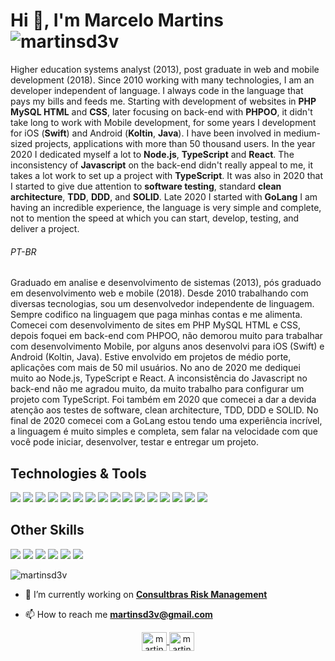 # Hi 👋, I'm Marcelo Martins <img src="https://komarev.com/ghpvc/?username=martinsd3v&label=Visits&color=2dadd8&style=flat" alt="martinsd3v" />

Higher education systems analyst (2013), post graduate in web and mobile development (2018). Since 2010 working with many technologies, I am an developer independent of language. I always code in the language that pays my bills and feeds me. Starting with development of websites in **PHP MySQL HTML** and **CSS**, later focusing on back-end with **PHPOO**, it didn't take long to work with Mobile development, for some years I development for iOS (**Swift**) and Android (**Koltin**, **Java**). I have been involved in medium-sized projects, applications with more than 50 thousand users. In the year 2020 I dedicated myself a lot to **Node.js**, **TypeScript** and **React**. The inconsistency of **Javascript** on the back-end didn't really appeal to me, it takes a lot work to set up a project with **TypeScript**. It was also in 2020 that I started to give due attention to **software testing**, standard **clean architecture**, **TDD**, **DDD**, and **SOLID**. Late 2020 I started with **GoLang** I am having an incredible experience, the language is very simple and complete, not to mention the speed at which you can start, develop, testing, and deliver a project.

###### PT-BR

Graduado em analise e desenvolvimento de sistemas (2013), pós graduado em desenvolvimento web e mobile (2018). Desde 2010 trabalhando com diversas tecnologias, sou um desenvolvedor independente de linguagem. Sempre codifico na linguagem que paga minhas contas e me alimenta. Comecei com desenvolvimento de sites em PHP MySQL HTML e CSS, depois foquei em back-end com PHPOO, não demorou muito para trabalhar com desenvolvimento Mobile, por alguns anos desenvolvi para iOS (Swift) e Android (Koltin, Java). Estive envolvido em projetos de médio porte, aplicações com mais de 50 mil usuários. No ano de 2020 me dediquei muito ao Node.js, TypeScript e React. A inconsistência do Javascript no back-end não me agradou muito, da muito trabalho para configurar um projeto com TypeScript. Foi também em 2020 que comecei a dar a devida atenção aos testes de software, clean architecture, TDD, DDD e SOLID. No final de 2020 comecei com a GoLang estou tendo uma experiência incrível, a linguagem é muito simples e completa, sem falar na velocidade com que você pode iniciar, desenvolver, testar e entregar um projeto. 

## Technologies & Tools
![](https://img.shields.io/badge/OS-Linux-informational?style=flat&logo=linux&logoColor=white&color=2dadd8)
![](https://img.shields.io/badge/Shell-Bash-informational?style=flat&logo=gnu-bash&logoColor=white&color=2dadd8)
![](https://img.shields.io/badge/Editor-VS_Code-informational?style=flat&logo=visual-studio-code&logoColor=white&color=2dadd8)
![](https://img.shields.io/badge/Code-JavaScript-informational?style=flat&logo=javascript&logoColor=white&color=2dadd8)
![](https://img.shields.io/badge/Code-PHP-informational?style=flat&logo=php&logoColor=white&color=2dadd8)
![](https://img.shields.io/badge/Code-HTML-informational?style=flat&logo=html5&logoColor=white&color=2dadd8)
![](https://img.shields.io/badge/Code-React-informational?style=flat&logo=react&logoColor=white&color=2dadd8)
![](https://img.shields.io/badge/Code-Android-informational?style=flat&logo=kotlin&logoColor=white&color=2dadd8)
![](https://img.shields.io/badge/Code-iOS-informational?style=flat&logo=swift&logoColor=white&color=2dadd8)
![](https://img.shields.io/badge/Code-Golang-informational?style=flat&logo=go&logoColor=white&color=2dadd8)
![](https://img.shields.io/badge/Tools-PostgreSQL-informational?style=flat&logo=postgresql&logoColor=white&color=2dadd8)
![](https://img.shields.io/badge/Tools-MySQL-informational?style=flat&logo=mysql&logoColor=white&color=2dadd8)
![](https://img.shields.io/badge/Tools-Mongo_DB-informational?style=flat&logo=mongodb&logoColor=white&color=2dadd8)
![](https://img.shields.io/badge/Tools-Docker-informational?style=flat&logo=docker&logoColor=white&color=2dadd8)
![](https://img.shields.io/badge/Cloud-Digital_Ocean-informational?style=flat&logo=digitalocean&logoColor=white&color=2dadd8)
![](https://img.shields.io/badge/Cloud-Amazon_AWS-informational?style=flat&logo=amazon-aws&logoColor=white&color=2dadd8)

## Other Skills
![](https://img.shields.io/badge/Code-Software_development-informational?style=flat&color=2dadd8)
![](https://img.shields.io/badge/Code-Software_Engineering-informational?style=flat&color=2dadd8)
![](https://img.shields.io/badge/Code-BigData-informational?style=flat&color=2dadd8)
![](https://img.shields.io/badge/Code-Data_Mining-informational?style=flat&color=2dadd8)
![](https://img.shields.io/badge/Code-Microservices-informational?style=flat&color=2dadd8)
![](https://img.shields.io/badge/DevOps-CD_CI-informational?style=flat&color=2dadd8)

<p align="left"> 
    <img src="https://komarev.com/ghpvc/?username=martinsd3v&label=Profile%20views&color=2dadd8&style=flat" alt="martinsd3v" /> 
</p>

- 🚀 I’m currently working on [**Consultbras Risk Management**](https://consultebras.com.br)

- 📫 How to reach me **martinsd3v@gmail.com**

<p align="center">
<a href="https://linkedin.com/in/martinsd3v" target="blank">
    <img align="center" src="https://cdn.jsdelivr.net/npm/simple-icons@3.0.1/icons/linkedin.svg" alt="martinsd3v" height="30" width="40" />
</a>
<a href="https://instagram.com/martinsd3v" target="blank">
    <img align="center" src="https://cdn.jsdelivr.net/npm/simple-icons@3.0.1/icons/instagram.svg" alt="martinsd3v" height="30" width="40" />
</a>
</p>
